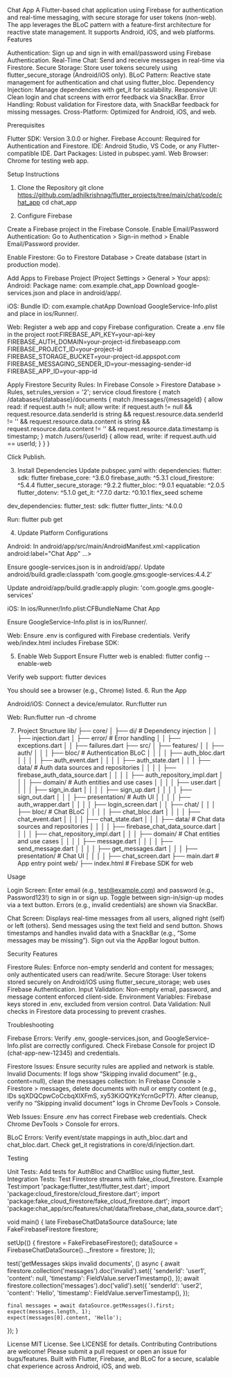 Chat App
A Flutter-based chat application using Firebase for authentication and real-time messaging, with secure storage for user tokens (non-web). The app leverages the BLoC pattern with a feature-first architecture for reactive state management. It supports Android, iOS, and web platforms.
Features

Authentication: Sign up and sign in with email/password using Firebase Authentication.
Real-Time Chat: Send and receive messages in real-time via Firestore.
Secure Storage: Store user tokens securely using flutter_secure_storage (Android/iOS only).
BLoC Pattern: Reactive state management for authentication and chat using flutter_bloc.
Dependency Injection: Manage dependencies with get_it for scalability.
Responsive UI: Clean login and chat screens with error feedback via SnackBar.
Error Handling: Robust validation for Firestore data, with SnackBar feedback for missing messages.
Cross-Platform: Optimized for Android, iOS, and web.

Prerequisites

Flutter SDK: Version 3.0.0 or higher.
Firebase Account: Required for Authentication and Firestore.
IDE: Android Studio, VS Code, or any Flutter-compatible IDE.
Dart Packages: Listed in pubspec.yaml.
Web Browser: Chrome for testing web app.

Setup Instructions
1. Clone the Repository
git clone https://github.com/adhilkrishnag/flutter_projects/tree/main/chat/code/chat_app
cd chat_app

2. Configure Firebase

Create a Firebase project in the Firebase Console.
Enable Email/Password Authentication:
Go to Authentication > Sign-in method > Enable Email/Password provider.


Enable Firestore:
Go to Firestore Database > Create database (start in production mode).


Add Apps to Firebase Project (Project Settings > General > Your apps):
Android:
Package name: com.example.chat_app
Download google-services.json and place in android/app/.


iOS:
Bundle ID: com.example.chatApp
Download GoogleService-Info.plist and place in ios/Runner/.


Web:
Register a web app and copy Firebase configuration.
Create a .env file in the project root:FIREBASE_API_KEY=your-api-key
FIREBASE_AUTH_DOMAIN=your-project-id.firebaseapp.com
FIREBASE_PROJECT_ID=your-project-id
FIREBASE_STORAGE_BUCKET=your-project-id.appspot.com
FIREBASE_MESSAGING_SENDER_ID=your-messaging-sender-id
FIREBASE_APP_ID=your-app-id






Apply Firestore Security Rules:
In Firebase Console > Firestore Database > Rules, set:rules_version = '2';
service cloud.firestore {
  match /databases/{database}/documents {
    match /messages/{messageId} {
      allow read: if request.auth != null;
      allow write: if request.auth != null
                   && request.resource.data.senderId is string
                   && request.resource.data.senderId != ''
                   && request.resource.data.content is string
                   && request.resource.data.content != ''
                   && request.resource.data.timestamp is timestamp;
    }
    match /users/{userId} {
      allow read, write: if request.auth.uid == userId;
    }
  }
}


Click Publish.



3. Install Dependencies
Update pubspec.yaml with:
dependencies:
  flutter:
    sdk: flutter
  firebase_core: ^3.6.0
  firebase_auth: ^5.3.1
  cloud_firestore: ^5.4.4
  flutter_secure_storage: ^9.2.2
  flutter_bloc: ^9.0.1
  equatable: ^2.0.5
  flutter_dotenv: ^5.1.0
  get_it: ^7.7.0
  dartz: ^0.10.1
  flex_seed scheme

dev_dependencies:
  flutter_test:
    sdk: flutter
  flutter_lints: ^4.0.0

Run:
flutter pub get

4. Update Platform Configurations

Android:
In android/app/src/main/AndroidManifest.xml:<application
    android:label="Chat App"
    ...>


Ensure google-services.json is in android/app/.
Update android/build.gradle:classpath 'com.google.gms:google-services:4.4.2'


Update android/app/build.gradle:apply plugin: 'com.google.gms.google-services'




iOS:
In ios/Runner/Info.plist:<key>CFBundleName</key>
<string>Chat App</string>


Ensure GoogleService-Info.plist is in ios/Runner/.


Web:
Ensure .env is configured with Firebase credentials.
Verify web/index.html includes Firebase SDK:<script src="https://www.gstatic.com/firebasejs/11.5.0/firebase-app.js"></script>
<script src="https://www.gstatic.com/firebasejs/11.5.0/firebase-auth.js"></script>
<script src="https://www.gstatic.com/firebasejs/11.5.0/firebase-firestore.js"></script>





5. Enable Web Support
Ensure Flutter web is enabled:
flutter config --enable-web

Verify web support:
flutter devices

You should see a browser (e.g., Chrome) listed.
6. Run the App

Android/iOS:
Connect a device/emulator.
Run:flutter run




Web:
Run:flutter run -d chrome





7. Project Structure
lib/
├── core/
│   ├── di/                   # Dependency injection
│   │   ├── injection.dart
│   ├── error/                # Error handling
│   │   ├── exceptions.dart
│   │   ├── failures.dart
├── src/
│   ├── features/
│   │   ├── auth/
│   │   │   ├── bloc/         # Authentication BLoC
│   │   │   │   ├── auth_bloc.dart
│   │   │   │   ├── auth_event.dart
│   │   │   │   ├── auth_state.dart
│   │   │   ├── data/         # Auth data sources and repositories
│   │   │   │   ├── firebase_auth_data_source.dart
│   │   │   │   ├── auth_repository_impl.dart
│   │   │   ├── domain/       # Auth entities and use cases
│   │   │   │   ├── user.dart
│   │   │   │   ├── sign_in.dart
│   │   │   │   ├── sign_up.dart
│   │   │   │   ├── sign_out.dart
│   │   │   ├── presentation/ # Auth UI
│   │   │   │   ├── auth_wrapper.dart
│   │   │   │   ├── login_screen.dart
│   │   ├── chat/
│   │   │   ├── bloc/         # Chat BLoC
│   │   │   │   ├── chat_bloc.dart
│   │   │   │   ├── chat_event.dart
│   │   │   │   ├── chat_state.dart
│   │   │   ├── data/         # Chat data sources and repositories
│   │   │   │   ├── firebase_chat_data_source.dart
│   │   │   │   ├── chat_repository_impl.dart
│   │   │   ├── domain/       # Chat entities and use cases
│   │   │   │   ├── message.dart
│   │   │   │   ├── send_message.dart
│   │   │   │   ├── get_messages.dart
│   │   │   ├── presentation/ # Chat UI
│   │   │   │   ├── chat_screen.dart
├── main.dart                 # App entry point
web/
├── index.html                # Firebase SDK for web

Usage

Login Screen:
Enter email (e.g., test@example.com) and password (e.g., Password123!) to sign in or sign up.
Toggle between sign-in/sign-up modes via a text button.
Errors (e.g., invalid credentials) are shown via SnackBar.


Chat Screen:
Displays real-time messages from all users, aligned right (self) or left (others).
Send messages using the text field and send button.
Shows timestamps and handles invalid data with a SnackBar (e.g., “Some messages may be missing”).
Sign out via the AppBar logout button.



Security Features

Firestore Rules: Enforce non-empty senderId and content for messages; only authenticated users can read/write.
Secure Storage: User tokens stored securely on Android/iOS using flutter_secure_storage; web uses Firebase Authentication.
Input Validation: Non-empty email, password, and message content enforced client-side.
Environment Variables: Firebase keys stored in .env, excluded from version control.
Data Validation: Null checks in Firestore data processing to prevent crashes.

Troubleshooting

Firebase Errors:
Verify .env, google-services.json, and GoogleService-Info.plist are correctly configured.
Check Firebase Console for project ID (chat-app-new-12345) and credentials.


Firestore Issues:
Ensure security rules are applied and network is stable.
Invalid Documents: If logs show “Skipping invalid document” (e.g., content=null), clean the messages collection:
In Firebase Console > Firestore > messages, delete documents with null or empty content (e.g., IDs sqXDQCpwCoCcbqXlXFmS, xy53KiOQYKzYcrnGcPT7).
After cleanup, verify no “Skipping invalid document” logs in Chrome DevTools > Console.




Web Issues:
Ensure .env has correct Firebase web credentials.
Check Chrome DevTools > Console for errors.


BLoC Errors:
Verify event/state mappings in auth_bloc.dart and chat_bloc.dart.
Check get_it registrations in core/di/injection.dart.



Testing

Unit Tests: Add tests for AuthBloc and ChatBloc using flutter_test.
Integration Tests: Test Firestore streams with fake_cloud_firestore.
Example Test:import 'package:flutter_test/flutter_test.dart';
import 'package:cloud_firestore/cloud_firestore.dart';
import 'package:fake_cloud_firestore/fake_cloud_firestore.dart';
import 'package:chat_app/src/features/chat/data/firebase_chat_data_source.dart';

void main() {
  late FirebaseChatDataSource dataSource;
  late FakeFirebaseFirestore firestore;

  setUp(() {
    firestore = FakeFirebaseFirestore();
    dataSource = FirebaseChatDataSource().._firestore = firestore;
  });

  test('getMessages skips invalid documents', () async {
    await firestore.collection('messages').doc('invalid').set({
      'senderId': 'user1',
      'content': null,
      'timestamp': FieldValue.serverTimestamp(),
    });
    await firestore.collection('messages').doc('valid').set({
      'senderId': 'user2',
      'content': 'Hello',
      'timestamp': FieldValue.serverTimestamp(),
    });

    final messages = await dataSource.getMessages().first;
    expect(messages.length, 1);
    expect(messages[0].content, 'Hello');
  });
}



License
MIT License. See LICENSE for details.
Contributing
Contributions are welcome! Please submit a pull request or open an issue for bugs/features.
Built with Flutter, Firebase, and BLoC for a secure, scalable chat experience across Android, iOS, and web.
